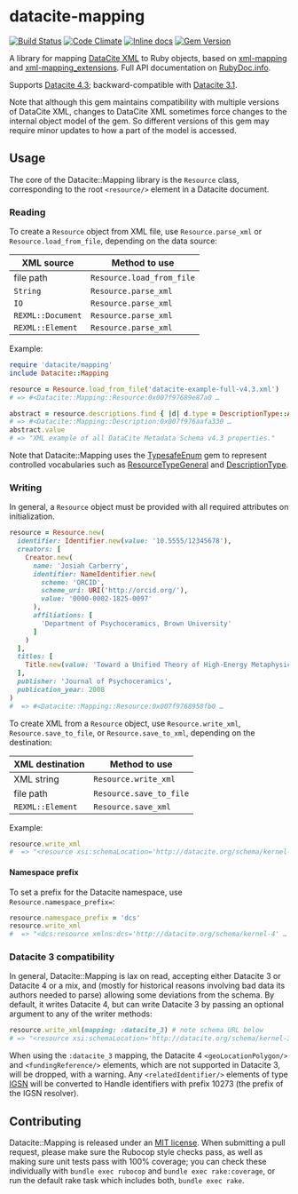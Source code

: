 # datacite-mapping

[![Build Status](https://travis-ci.org/CDLUC3/datacite-mapping.png?branch=master)](https://travis-ci.org/CDLUC3/datacite-mapping)
[![Code Climate](https://codeclimate.com/github/CDLUC3/datacite-mapping.png)](https://codeclimate.com/github/CDLUC3/datacite-mapping)
[![Inline docs](http://inch-ci.org/github/CDLUC3/datacite-mapping.png)](http://inch-ci.org/github/CDLUC3/datacite-mapping)
[![Gem Version](https://img.shields.io/gem/v/datacite-mapping.svg)](https://github.com/CDLUC3/datacite-mapping/releases)

A library for mapping [DataCite XML](http://schema.datacite.org/meta/kernel-4/) to Ruby objects,
based on [xml-mapping](http://multi-io.github.io/xml-mapping/) and
[xml-mapping_extensions](https://github.com/dmolesUC3/xml-mapping_extensions).
Full API documentation on [RubyDoc.info](http://www.rubydoc.info/github/CDLUC3/datacite-mapping/master/frames).

Supports [Datacite 4.3](https://schema.labs.datacite.org/meta/kernel-4.3/); backward-compatible with 
[Datacite 3.1](https://schema.labs.datacite.org/meta/kernel-3/).

Note that although this gem maintains compatibility with multiple
versions of DataCite XML, changes to DataCite XML sometimes force
changes to the internal object model of the gem. So different versions
of this gem may require minor updates to how a part of the model is accessed.

## Usage

The core of the Datacite::Mapping library is the `Resource` class, corresponding to the root `<resource/>` element
in a Datacite document.

### Reading

To create a `Resource` object from XML file, use `Resource.parse_xml` or `Resource.load_from_file`,
depending on the data source:

| XML source        | Method to use             |
| ----------------- | ------------------------- |
| file path         | `Resource.load_from_file` |
| `String`          | `Resource.parse_xml`      |
| `IO`              | `Resource.parse_xml`      |
| `REXML::Document` | `Resource.parse_xml`      |
| `REXML::Element`  | `Resource.parse_xml`      |

Example:

```ruby
require 'datacite/mapping'
include Datacite::Mapping

resource = Resource.load_from_file('datacite-example-full-v4.3.xml')
# => #<Datacite::Mapping::Resource:0x007f97689e87a0 …

abstract = resource.descriptions.find { |d| d.type = DescriptionType::ABSTRACT }
# => #<Datacite::Mapping::Description:0x007f976aafa330 …
abstract.value
# => "XML example of all DataCite Metadata Schema v4.3 properties."
```

Note that Datacite::Mapping uses the [TypesafeEnum](https://github.com/dmolesUC3/typesafe_enum) gem to represent controlled 
vocabularies such as [ResourceTypeGeneral](http://www.rubydoc.info/github/CDLUC3/datacite-mapping/master/Datacite/Mapping/ResourceTypeGeneral)
and [DescriptionType](http://www.rubydoc.info/github/CDLUC3/datacite-mapping/master/Datacite/Mapping/DescriptionType).

### Writing

In general, a `Resource` object must be provided with all required attributes on initialization.

```ruby
resource = Resource.new(
  identifier: Identifier.new(value: '10.5555/12345678'),
  creators: [
    Creator.new(
      name: 'Josiah Carberry',
      identifier: NameIdentifier.new(
        scheme: 'ORCID', 
        scheme_uri: URI('http://orcid.org/'), 
        value: '0000-0002-1825-0097'
      ),
      affiliations: [
        'Department of Psychoceramics, Brown University'
      ]
    )
  ],
  titles: [
    Title.new(value: 'Toward a Unified Theory of High-Energy Metaphysics: Silly String Theory')
  ],
  publisher: 'Journal of Psychoceramics',
  publication_year: 2008
)
#  => #<Datacite::Mapping::Resource:0x007f9768958fb0 …
```

To create XML from a `Resource` object, use `Resource.write_xml`, `Resource.save_to_file`, or
`Resource.save_to_xml`, depending on the destination:

| XML destination   | Method to use           |
| ----------------- | ----------------------- |
| XML string        | `Resource.write_xml`    |
| file path         | `Resource.save_to_file` |
| `REXML::Element`  | `Resource.save_xml`     |

Example:

```ruby
resource.write_xml
#  => "<resource xsi:schemaLocation='http://datacite.org/schema/kernel-4 …
```

#### Namespace prefix

To set a prefix for the Datacite namespace, use `Resource.namespace_prefix=`:

```ruby
resource.namespace_prefix = 'dcs'
resource.write_xml
#  => "<dcs:resource xmlns:dcs='http://datacite.org/schema/kernel-4' …
```

### Datacite 3 compatibility

In general, Datacite::Mapping is lax on read, accepting either Datacite 3 or Datacite 4 or a mix,
and (mostly for historical reasons involving bad data its authors needed to parse) allowing some 
deviations from the schema. By default, it writes Datacite 4, but can write Datacite 3 by passing
an optional argument to any of the writer methods:

```ruby
resource.write_xml(mapping: :datacite_3) # note schema URL below
# => "<resource xsi:schemaLocation='http://datacite.org/schema/kernel-3
```

When using the `:datacite_3` mapping, the Datacite 4 `<geoLocationPolygon/>` and `<fundingReference/>` 
elements, which are not supported in Datacite 3, will be dropped, with a warning. Any 
`<relatedIdentifier/>` elements of type [IGSN](http://igsn.github.io/overview/) will be converted 
to Handle identifiers with prefix 10273 (the prefix of the IGSN resolver).

## Contributing

Datacite::Mapping is released under an [MIT license](LICENSE.md). When submitting a pull request,
please make sure the Rubocop style checks pass, as well as making sure unit tests pass with 100% 
coverage; you can check these individually with `bundle exec rubocop` and `bundle exec rake:coverage`,
or run the default rake task which includes both, `bundle exec rake`.




